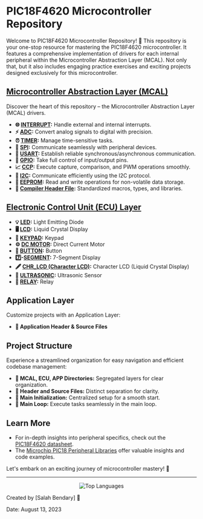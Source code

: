 # PIC18F4620 Microcontroller Repository
  

Welcome to PIC18F4620 Microcontroller Repository! 🚀 This repository is your one-stop resource for mastering the PIC18F4620 microcontroller. It features a comprehensive implementation of drivers for each internal peripheral within the Microcontroller Abstraction Layer (MCAL). Not only that, but it also includes engaging practice exercises and exciting projects designed exclusively for this microcontroller.

## [Microcontroller Abstraction Layer (MCAL)](https://github.com/Salahbendary/PIC18F4620/tree/main/MCAL_Layer)

Discover the heart of this repository – the Microcontroller Abstraction Layer (MCAL) drivers.

- **🌐 [INTERRUPT](https://github.com/Salahbendary/PIC18F4620/tree/main/MCAL_Layer/Interrupt):** Handle external and internal interrupts.
- **⚡ [ADC](https://github.com/Salahbendary/PIC18F4620/tree/main/MCAL_Layer/ADC):** Convert analog signals to digital with precision.
- **⏰ [TIMER](https://github.com/Salahbendary/PIC18F4620/tree/main/MCAL_Layer/Timer0):** Manage time-sensitive tasks.
- **🔌 [SPI](https://github.com/Salahbendary/PIC18F4620/tree/main/MCAL_Layer/SPI):** Communicate seamlessly with peripheral devices.
- **📡 [USART](https://github.com/Salahbendary/PIC18F4620/tree/main/MCAL_Layer/usart):** Establish reliable synchronous/asynchronous communication.
- **🔳 [GPIO](https://github.com/Salahbendary/PIC18F4620/tree/main/MCAL_Layer/GPIO):** Take full control of input/output pins.
- **📈 [CCP](https://github.com/Salahbendary/PIC18F4620/tree/main/MCAL_Layer/CCP):** Execute capture, comparison, and PWM operations smoothly.
- **🔗 [I2C](https://github.com/Salahbendary/PIC18F4620/tree/main/MCAL_Layer/I2C):** Communicate efficiently using the I2C protocol.
- **💾 [EEPROM](https://github.com/Salahbendary/PIC18F4620/tree/main/MCAL_Layer/EEPROM):** Read and write operations for non-volatile data storage.
- **🧩 [Compiler Header File](https://github.com/Salahbendary/PIC18F4620/blob/main/MCAL_Layer/compiler.h):** Standardized macros, types, and libraries.

## [Electronic Control Unit (ECU) Layer](https://github.com/Salahbendary/PIC18F4620/tree/main/ECU_Layer)


- **💡 [LED](https://github.com/Salahbendary/PIC18F4620/tree/main/ECU_Layer/LED):** Light Emitting Diode
- **🖥️ [LCD](https://github.com/Salahbendary/PIC18F4620/tree/main/ECU_Layer/Chr_LCD):** Liquid Crystal Display
- **🔲 [KEYPAD](https://github.com/Salahbendary/PIC18F4620/tree/main/ECU_Layer/Keypad):** Keypad
- **⚙️ [DC MOTOR](https://github.com/Salahbendary/PIC18F4620/tree/main/ECU_Layer/DC_Motor):** Direct Current Motor
- **🔘 [BUTTON](https://github.com/Salahbendary/PIC18F4620/tree/main/ECU_Layer/PUSH_BUTTON):** Button
- **7️⃣-[SEGMENT](https://github.com/Salahbendary/PIC18F4620/tree/main/ECU_Layer/7_Segment):** 7-Segment Display
- **🖋️ [CHR_LCD (Character LCD)](https://github.com/Salahbendary/PIC18F4620/tree/main/ECU_Layer/LED):** Character LCD (Liquid Crystal Display)
- **📏 [ULTRASONIC](https://github.com/Salahbendary/PIC18F4620/tree/main/ECU_Layer/):** Ultrasonic Sensor
- **🔌 [RELAY](https://github.com/Salahbendary/PIC18F4620/tree/main/ECU_Layer/Relay):** Relay


## Application Layer

Customize projects with an Application Layer:

- **🎯 Application Header & Source Files**


## Project Structure

Experience a streamlined organization for easy navigation and efficient codebase management:

- **📂 MCAL, ECU, APP Directories:** Segregated layers for clear organization.
- **📝 Header and Source Files:** Distinct separation for clarity.
- **🚀 Main Initialization:** Centralized setup for a smooth start.
- **🔄 Main Loop:** Execute tasks seamlessly in the main loop.

## Learn More

- For in-depth insights into peripheral specifics, check out the [PIC18F4620 datasheet](https://www.microchip.com/wwwproducts/en/PIC18F4620).
- The [Microchip PIC18 Peripheral Libraries](https://www.microchip.com/en-us/development-tools-tools-and-software/embedded-software-centers/peripheral-libraries) offer valuable insights and code examples.

Let's embark on an exciting journey of microcontroller mastery! 🎉

---

<p align="center">
  <img src="https://github-readme-stats.vercel.app/api/top-langs/?username=Salahbendary&layout=compact" alt="Top Languages">
</p>


Created by [Salah Bendary] 🌟

Date: August 13, 2023
